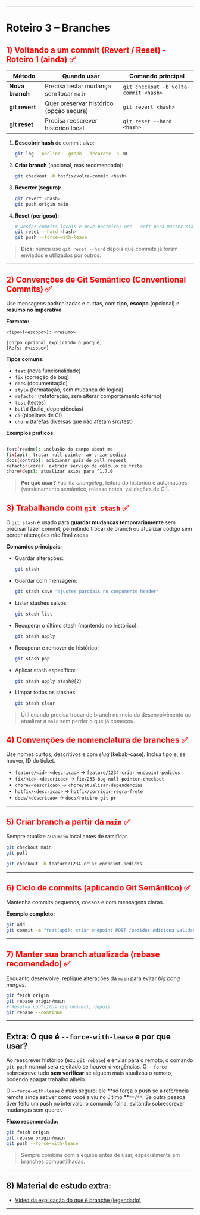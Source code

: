 
---

# Roteiro 3 – Branches

## <span style="color:red">1) Voltando a um commit (Revert / Reset) - Roteiro 1 (ainda) ✅</span>


| Método          | Quando usar                             | Comando principal                     |
| --------------- | --------------------------------------- | ------------------------------------- |
| **Nova branch** | Precisa testar mudança sem tocar `main` | `git checkout -b volta-commit <hash>` |
| **git revert**  | Quer preservar histórico (opção segura) | `git revert <hash>`                   |
| **git reset**   | Precisa reescrever histórico local      | `git reset --hard <hash>`             |

1. **Descobrir hash** do commit alvo:
   ```bash
   git log --oneline --graph --decorate -n 10
   ```
2. **Criar branch** (opcional, mas recomendado):
   ```bash
   git checkout -b hotfix/volta-commit <hash>
   ```
3. **Reverter (seguro):**
   ```bash
   git revert <hash>
   git push origin main
   ```
4. **Reset (perigoso):**
   ```bash
   # Desfaz commits locais e move ponteiro; use --soft para manter staging, --mixed (padrão) ou --hard.
   git reset --hard <hash>
   git push --force-with-lease
   ```

> **Dica:** nunca use `git reset --hard` depois que commits já foram enviados e utilizados por outros.

---
## <span style="color:red">2) Convenções de **Git Semântico** (Conventional Commits) ✅</span>


Use mensagens padronizadas e curtas, com **tipo**, **escopo** (opcional) e **resumo no imperativo**.

**Formato:**

```
<tipo>(<escopo>): <resumo>

[corpo opcional explicando o porquê]
[Refs: #<issue>]
```

**Tipos comuns:**

- `feat` (nova funcionalidade)
- `fix` (correção de bug)
- `docs` (documentação)
- `style` (formatação, sem mudança de lógica)
- `refactor` (refatoração, sem alterar comportamento externo)
- `test` (testes)
- `build` (build, dependências)
- `ci` (pipelines de CI)
- `chore` (tarefas diversas que não afetam src/test)

**Exemplos práticos:**

```bash

feat(readme): inclusão do campo about me
fix(api): tratar null pointer ao criar pedido
docs(contrib): adicionar guia de pull request
refactor(core): extrair serviço de cálculo de frete
chore(deps): atualizar axios para ^1.7.0
```

> **Por que usar?** Facilita *changelog*, leitura do histórico e automações (versionamento semântico, release notes, validações de CI).

## <span style="color:red"> 3) Trabalhando com `git stash` ✅</span>


O `git stash` é usado para **guardar mudanças temporariamente** sem precisar fazer commit, permitindo trocar de branch ou atualizar código sem perder alterações não finalizadas.

**Comandos principais:**

- Guardar alterações:
  ```bash
  git stash
  ```
- Guardar com mensagem:
  ```bash
  git stash save "ajustes parciais no componente header"
  ```
- Listar stashes salvos:
  ```bash
  git stash list
  ```
- Recuperar o último stash (mantendo no histórico):
  ```bash
  git stash apply
  ```
- Recuperar e remover do histórico:
  ```bash
  git stash pop
  ```
- Aplicar stash específico:
  ```bash
  git stash apply stash@{2}
  ```
- Limpar todos os stashes:
  ```bash
  git stash clear
  ```

> Útil quando precisa trocar de branch no meio do desenvolvimento ou atualizar a `main` sem perder o que já começou.

## <span style="color:red">4) Convenções de **nomenclatura** de branches ✅</span>


Use nomes curtos, descritivos e com *slug* (kebab-case). Inclua tipo e, se houver, ID do ticket.

- `feature/<id>-<descricao>` → `feature/1234-criar-endpoint-pedidos`
- `fix/<id>-<descricao>` → `fix/235-bug-null-pointer-checkout`
- `chore/<descricao>` → `chore/atualizar-dependencias`
- `hotfix/<descricao>` → `hotfix/corrigir-regra-frete`
- `docs/<descricao>` → `docs/roteiro-git-pr`

---

## <span style="color:red"> 5) Criar branch a partir da `main` ✅</span>



Sempre atualize sua `main` local antes de ramificar.

```bash
git checkout main
git pull

git checkout -b feature/1234-criar-endpoint-pedidos

```

---

## <span style="color:red">6) Ciclo de commits (aplicando Git Semântico) ✅</span>


Mantenha commits pequenos, coesos e com mensagens claras.

**Exemplo completo:**

```bash
git add .
git commit -m "feat(api): criar endpoint POST /pedidos Adiciona validações e integra com serviço de estoque. Refs: #1234"
```

---
## <span style="color:red">7) Manter sua branch atualizada (rebase recomendado) ✅</span>


Enquanto desenvolve, replique alterações da `main` para evitar *big bang merges*.

```bash
git fetch origin
git rebase origin/main
# Resolva conflitos (se houver), depois:
git rebase --continue

```

---

## Extra: O que é `--force-with-lease` e por que usar?

Ao reescrever histórico (ex.: `git rebase`) e enviar para o remoto, o comando `git push` normal será rejeitado se houver divergências. O `--force` sobrescreve tudo **sem verificar** se alguém mais atualizou o remoto, podendo apagar trabalho alheio.

O `--force-with-lease` é mais seguro: ele **só força o push se a referência remota ainda estiver como você a viu no último **``**/**``. Se outra pessoa tiver feito um push no intervalo, o comando falha, evitando sobrescrever mudanças sem querer.

**Fluxo recomendado:**

```bash
git fetch origin
git rebase origin/main
git push --force-with-lease
```

> Sempre combine com a equipe antes de usar, especialmente em branches compartilhadas.

---

## 8) Material de estudo extra:

- [Video da explicação do que é branche (legendado)](https://www.youtube.com/watch?v=e9lnsKot_SQ)

---



